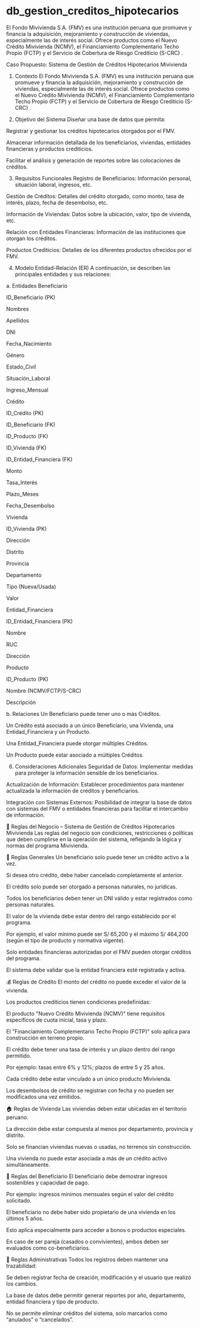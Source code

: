 # db_gestion_creditos_hipotecarios
El Fondo Mivivienda S.A. (FMV) es una institución peruana que promueve y financia la adquisición, mejoramiento y construcción de viviendas, especialmente las de interés social. Ofrece productos como el Nuevo Crédito Mivivienda (NCMV), el Financiamiento Complementario Techo Propio (FCTP) y el Servicio de Cobertura de Riesgo Crediticio (S-CRC) .

Caso Propuesto: Sistema de Gestión de Créditos Hipotecarios Mivivienda
1. Contexto
El Fondo Mivivienda S.A. (FMV) es una institución peruana que promueve y financia la adquisición, mejoramiento y construcción de viviendas, especialmente las de interés social. Ofrece productos como el Nuevo Crédito Mivivienda (NCMV), el Financiamiento Complementario Techo Propio (FCTP) y el Servicio de Cobertura de Riesgo Crediticio (S-CRC) .

2. Objetivo del Sistema
Diseñar una base de datos que permita:

Registrar y gestionar los créditos hipotecarios otorgados por el FMV.

Almacenar información detallada de los beneficiarios, viviendas, entidades financieras y productos crediticios.

Facilitar el análisis y generación de reportes sobre las colocaciones de créditos.

3. Requisitos Funcionales
Registro de Beneficiarios: Información personal, situación laboral, ingresos, etc.

Gestión de Créditos: Detalles del crédito otorgado, como monto, tasa de interés, plazo, fecha de desembolso, etc.

Información de Viviendas: Datos sobre la ubicación, valor, tipo de vivienda, etc.

Relación con Entidades Financieras: Información de las instituciones que otorgan los créditos.

Productos Crediticios: Detalles de los diferentes productos ofrecidos por el FMV.

4. Modelo Entidad-Relación (ER)
A continuación, se describen las principales entidades y sus relaciones:

a. Entidades
Beneficiario

ID_Beneficiario (PK)

Nombres

Apellidos

DNI

Fecha_Nacimiento

Género

Estado_Civil

Situación_Laboral

Ingreso_Mensual

Crédito

ID_Crédito (PK)

ID_Beneficiario (FK)

ID_Producto (FK)

ID_Vivienda (FK)

ID_Entidad_Financiera (FK)

Monto

Tasa_Interés

Plazo_Meses

Fecha_Desembolso

Vivienda

ID_Vivienda (PK)

Dirección

Distrito

Provincia

Departamento

Tipo (Nueva/Usada)

Valor

Entidad_Financiera

ID_Entidad_Financiera (PK)

Nombre

RUC

Dirección

Producto

ID_Producto (PK)

Nombre (NCMV/FCTP/S-CRC)

Descripción

b. Relaciones
Un Beneficiario puede tener uno o más Créditos.

Un Crédito está asociado a un único Beneficiario, una Vivienda, una Entidad_Financiera y un Producto.

Una Entidad_Financiera puede otorgar múltiples Créditos.

Un Producto puede estar asociado a múltiples Créditos.

6. Consideraciones Adicionales
Seguridad de Datos: Implementar medidas para proteger la información sensible de los beneficiarios.

Actualización de Información: Establecer procedimientos para mantener actualizada la información de créditos y beneficiarios.

Integración con Sistemas Externos: Posibilidad de integrar la base de datos con sistemas del FMV o entidades financieras para facilitar el intercambio de información.

📜 Reglas del Negocio – Sistema de Gestión de Créditos Hipotecarios Mivivienda
Las reglas del negocio son condiciones, restricciones o políticas que deben cumplirse en la operación del sistema, reflejando la lógica y normas del programa Mivivienda.

🧾 Reglas Generales
Un beneficiario solo puede tener un crédito activo a la vez.

Si desea otro crédito, debe haber cancelado completamente el anterior.

El crédito solo puede ser otorgado a personas naturales, no jurídicas.

Todos los beneficiarios deben tener un DNI válido y estar registrados como personas naturales.

El valor de la vivienda debe estar dentro del rango establecido por el programa.

Por ejemplo, el valor mínimo puede ser S/ 65,200 y el máximo S/ 464,200 (según el tipo de producto y normativa vigente).

Solo entidades financieras autorizadas por el FMV pueden otorgar créditos del programa.

El sistema debe validar que la entidad financiera esté registrada y activa.

💰 Reglas de Crédito
El monto del crédito no puede exceder el valor de la vivienda.

Los productos crediticios tienen condiciones predefinidas:

El producto "Nuevo Crédito Mivivienda (NCMV)" tiene requisitos específicos de cuota inicial, tasa y plazo.

El "Financiamiento Complementario Techo Propio (FCTP)" solo aplica para construcción en terreno propio.

El crédito debe tener una tasa de interés y un plazo dentro del rango permitido.

Por ejemplo: tasas entre 6% y 12%; plazos de entre 5 y 25 años.

Cada crédito debe estar vinculado a un único producto Mivivienda.

Los desembolsos de crédito se registran con fecha y no pueden ser modificados una vez emitidos.

🏠 Reglas de Vivienda
Las viviendas deben estar ubicadas en el territorio peruano.

La dirección debe estar compuesta al menos por departamento, provincia y distrito.

Solo se financian viviendas nuevas o usadas, no terrenos sin construcción.

Una vivienda no puede estar asociada a más de un crédito activo simultáneamente.

👤 Reglas del Beneficiario
El beneficiario debe demostrar ingresos sostenibles y capacidad de pago.

Por ejemplo: ingresos mínimos mensuales según el valor del crédito solicitado.

El beneficiario no debe haber sido propietario de una vivienda en los últimos 5 años.

Esto aplica especialmente para acceder a bonos o productos especiales.

En caso de ser pareja (casados o convivientes), ambos deben ser evaluados como co-beneficiarios.

📑 Reglas Administrativas
Todos los registros deben mantener una trazabilidad:

Se deben registrar fecha de creación, modificación y el usuario que realizó los cambios.

La base de datos debe permitir generar reportes por año, departamento, entidad financiera y tipo de producto.

No se permite eliminar créditos del sistema, solo marcarlos como “anulados” o “cancelados”.
